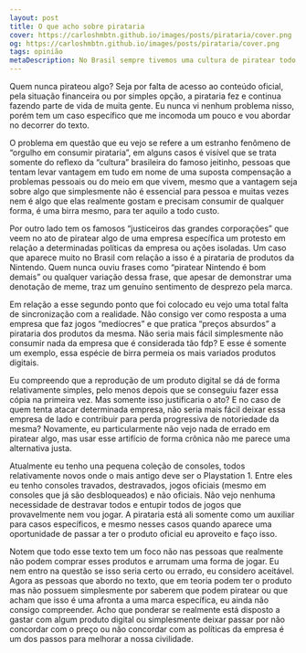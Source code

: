 ```yaml
---
layout: post
title: O que acho sobre pirataria
cover: https://carloshmbtn.github.io/images/posts/pirataria/cover.png
og: https://carloshmbtn.github.io/images/posts/pirataria/cover.png
tags: opinião
metaDescription: No Brasil sempre tivemos uma cultura de piratear todo tipo de conteúdo, aqui comento um pouco sobre como vejo essa questão
---
```


Quem nunca pirateou algo? Seja por falta de acesso ao conteúdo oficial, pela situação financeira ou por simples opção, a pirataria fez e continua fazendo parte de vida de muita gente. Eu nunca vi nenhum problema nisso, porém tem um caso específico que me incomoda um pouco e vou abordar no decorrer do texto. 

O problema em questão que eu vejo se refere a um estranho fenômeno de “orgulho em consumir pirataria”, em alguns casos é visível que se trata somente do reflexo da “cultura” brasileira do famoso jeitinho, pessoas que tentam levar vantagem em tudo em nome de uma suposta compensação a problemas pessoais ou do meio em que vivem, mesmo que a vantagem seja sobre algo que simplesmente não é essencial para pessoa e muitas vezes nem é algo que elas realmente gostam e precisam consumir de qualquer forma, é uma birra mesmo, para ter aquilo a todo custo.

Por outro lado tem os famosos “justiceiros das grandes corporações” que veem no ato de piratear algo de uma empresa específica um protesto em relação a determinadas políticas da empresa ou ações isoladas. Um caso que aparece muito no Brasil com relação a isso é a pirataria de produtos da Nintendo. Quem nunca ouviu frases como “piratear Nintendo é bom demais” ou qualquer variação dessa frase, que apesar de demonstrar uma denotação de meme, traz um genuíno sentimento de desprezo pela marca. 

Em relação a esse segundo ponto que foi colocado eu vejo uma total falta de sincronização com a realidade. Não consigo ver como resposta a uma empresa que faz jogos “medíocres” e que pratica “preços absurdos” a pirataria dos produtos da mesma. Não seria mais fácil simplesmente não consumir nada da empresa que é considerada tão fdp? E esse é somente um exemplo, essa espécie de birra permeia os mais variados produtos digitais. 

Eu compreendo que a reprodução de um produto digital se dá de forma relativamente simples, pelo menos depois que se conseguiu fazer essa cópia na primeira vez. Mas somente isso justificaria o ato? E no caso de quem tenta atacar determinada empresa, não seria mais fácil deixar essa empresa de lado e contribuir para perda progressiva de notoriedade da mesma? Novamente, eu particularmente não vejo nada de errado em piratear algo, mas usar esse artifício de forma crônica não me parece uma alternativa justa. 

Atualmente eu tenho una pequena coleção de consoles, todos relativamente novos onde o mais antigo deve ser o Playstation 1. Entre eles eu tenho consoles travados, destravados, jogos oficiais (mesmo em consoles que já são desbloqueados) e não oficiais. Não vejo nenhuma necessidade de destravar todos e entupir todos de jogos que provavelmente nem vou jogar. A pirataria está ali somente como um auxiliar para casos específicos, e mesmo nesses casos quando aparece uma oportunidade de passar a ter o produto oficial eu aproveito e faço isso. 

Notem que todo esse texto tem um foco não nas pessoas que realmente não podem comprar esses produtos e arrumam uma forma de jogar. Eu nem entro na questão se isso seria certo ou errado, eu considero aceitável. Agora as pessoas que abordo no texto, que em teoria podem ter o produto mas não possuem simplesmente por saberem que podem piratear ou que acham que isso é uma afronta a uma marca específica, eu ainda não consigo compreender. Acho que ponderar se realmente está disposto a gastar com algum produto digital ou simplesmente deixar passar por não concordar com o preço ou não concordar com as políticas da empresa é um dos passos para melhorar a nossa civilidade. 
